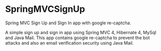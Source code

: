 # SpringMVCSignUp
Spring MVC Sign Up and Sign In app with google re-captcha.

A simple sign up and sign in app using Spring MVC 4, Hibernate 4, MySql and Java Mail. This app contains google re-captcha to prevent the bot attacks and also an email verification security using Java Mail.
